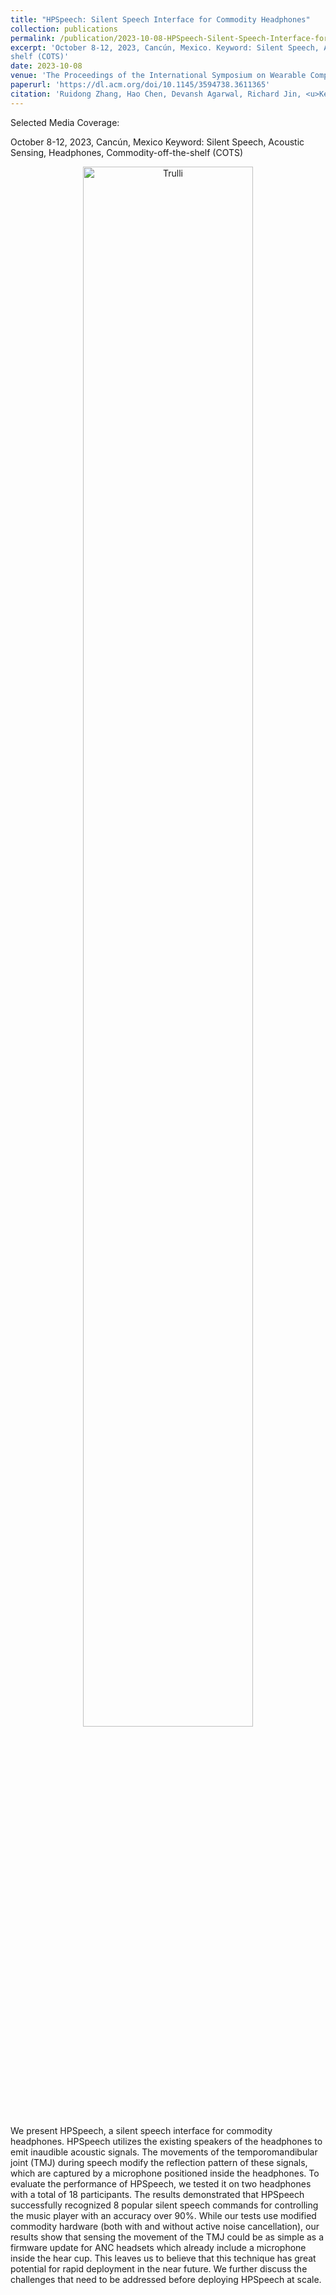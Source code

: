 ```yaml
---
title: "HPSpeech: Silent Speech Interface for Commodity Headphones"
collection: publications
permalink: /publication/2023-10-08-HPSpeech-Silent-Speech-Interface-for-Commodity-Headphones
excerpt: 'October 8-12, 2023, Cancún, Mexico. Keyword: Silent Speech, Acoustic Sensing, Headphones, Commodity-off-the-
shelf (COTS)'
date: 2023-10-08
venue: 'The Proceedings of the International Symposium on Wearable Computers (ISWC)'
paperurl: 'https://dl.acm.org/doi/10.1145/3594738.3611365'
citation: 'Ruidong Zhang, Hao Chen, Devansh Agarwal, Richard Jin, <u>Ke Li</u>, François Guimbretière, and Cheng Zhang. 2023. HPSpeech: Silent Speech Interface for Commodity Headphones. In <i>Proceedings of the International Symposium on Wearable Computers (ISWC '23), October 8-12, 2023, Cancún, Mexico</i>. ACM, New York, NY, USA, 60-65.'
---
```

Selected Media Coverage:

October 8-12, 2023, Cancún, Mexico
Keyword: Silent Speech, Acoustic Sensing, Headphones, Commodity-off-the-shelf (COTS)

<figure>
    <center><img src="https://keli97.github.io/files/hpspeech.png" alt="Trulli" style="width:80%" class="center"></center>
</figure>

We present HPSpeech, a silent speech interface for commodity headphones. HPSpeech utilizes the existing speakers of the headphones to emit inaudible acoustic signals. The movements of the temporomandibular joint (TMJ) during speech modify the reflection pattern of these signals, which are captured by a microphone positioned inside the headphones. To evaluate the performance of HPSpeech, we tested it on two headphones with a total of 18 participants. The results demonstrated that HPSpeech successfully recognized 8 popular silent speech commands for controlling the music player with an accuracy over 90%. While our tests use modified commodity hardware (both with and without active noise cancellation), our results show that sensing the movement of the TMJ could be as simple as a firmware update for ANC headsets which already include a microphone inside the hear cup. This leaves us to believe that this technique has great potential for rapid deployment in the near future. We further discuss the challenges that need to be addressed before deploying HPSpeech at scale.

<!--<iframe width="420" height="315"-->
<!--src="https://www.youtube.com/embed/ZjucAwFqVqQ">-->
<!--</iframe>-->
